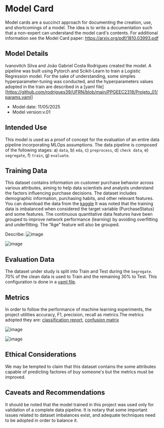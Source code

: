 # Model Card
Model cards are a succinct approach for documenting the creation, use, and shortcomings of a model. The idea is to write a documentation such that a non-expert can understand the model card's contents. For additional information see the Model Card paper: https://arxiv.org/pdf/1810.03993.pdf

## Model Details
Ivanovitch Silva and João Gabriel Costa Rodrigues created the model. A pipeline was built using Pytorch and Scikit-Learn to train a Logistic Regression model. For the sake of understanding, some simples hyperparameter-tuning was conducted, and the hyperparameters values adopted in the train are described in a [yaml file][https://github.com/rodrigues39/UFRN/blob/main/PPGEEC2318/Projeto_01/params.yaml]
* Model date: 11/05/2025
* Model version:v.01

## Intended Use
This model is used as a proof of concept for the evaluation of an entire data pipeline incorporating MLOps assumptions. The data pipeline is composed of the following stages: a) ``data``, b) ``eda``, c) ``preprocess``, d) ``check data``, e) ``segregate``, f) ``train``, g) ``evaluate``.

## Training Data
This dataset contains information on customer purchase behavior across various attributes, aiming to help data scientists and analysts understand the factors influencing purchase decisions. The dataset includes demographic information, purchasing habits, and other relevant features.
You can download the data from the [kaggle](https://www.kaggle.com/datasets/rabieelkharoua/predict-customer-purchase-behavior-dataset)
It was noted that the training data is imbalanced when considered the target variable (PurchaseStatus) and some features.
The continuous quantitative data features have been grouped to improve network performance (learning) by avoiding overfitting and underfitting. The “Age” feature will also be grouped.

Describe: ![image](https://github.com/user-attachments/assets/39afbf26-06f3-4f4b-8e37-e367d520b6c9)


![image](https://github.com/user-attachments/assets/8c4afdf5-a4f1-49ef-a562-df0cd02f11bf)


## Evaluation Data
The dataset under study is split into Train and Test during the ``Segregate``. 70% of the clean data is used to Train and the remaining 30% to Test.  This configuration is done in a [yaml file](https://github.com/rodrigues39/UFRN/blob/main/PPGEEC2318/Projeto_01/params.yaml).

## Metrics
In order to follow the performance of machine learning experiments, the project utilities accuracy, F1, precision, recall as metrics.The metrics adopted they are: [classification report](https://scikitlearn.org/stable/modules/generated/sklearn.metrics.classification_report.html), [confusion matrix](https://scikitlearn.org/stable/modules/generated/sklearn.metrics.confusion_matrix.html)

![image](https://github.com/user-attachments/assets/a7673c72-9158-41f6-99ef-51939a74ba0c)

![image](https://github.com/user-attachments/assets/5a61d34f-7413-44cc-bcd6-aa945343b8bc)



## Ethical Considerations
We may be tempted to claim that this dataset contains the some attributes capable of predicting factores of buy someone's but the metrics must be improved.

## Caveats and Recommendations
It should be noted that the model trained in this project was used only for validation of a complete data pipeline. It is notary that some important issues related to dataset imbalances exist, and adequate techniques need to be adopted in order to balance it.

